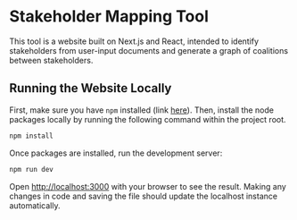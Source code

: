 # Stakeholder Mapping Tool

This tool is a website built on Next.js and React, intended to identify stakeholders from user-input documents and generate a graph of coalitions between stakeholders.

## Running the Website Locally
First, make sure you have `npm` installed (link [here](https://docs.npmjs.com/downloading-and-installing-node-js-and-npm)). Then, install the node packages locally by running the following command within the project root.
```bash
npm install
```

Once packages are installed, run the development server:
```bash
npm run dev
```

Open [http://localhost:3000](http://localhost:3000) with your browser to see the result. Making any changes in code and saving the file should update the localhost instance automatically.
